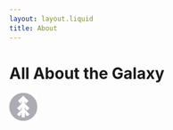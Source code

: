 ```yaml
---
layout: layout.liquid
title: About
---
```


# All About the  **Galaxy**
<img class="about" alt="pine" src="/images/pine.png" width="50" />
